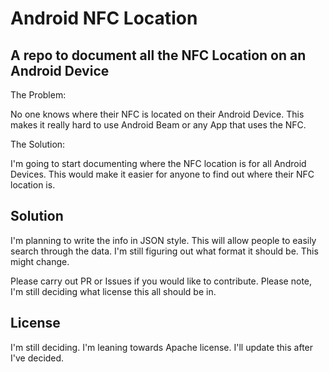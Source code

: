 # Android NFC Location
## A repo to document all the NFC Location on an Android Device

The Problem:

No one knows where their NFC is located on their Android Device. This makes it really hard to use Android Beam or any App that uses the NFC.

The Solution:

I'm going to start documenting where the NFC location is for all Android Devices. This would make it easier for anyone to find out where their NFC location is.

## Solution

I'm planning to write the info in JSON style. This will allow people to easily search through the data. I'm still figuring out what format it should be. This might change.

Please carry out PR or Issues if you would like to contribute. Please note, I'm still deciding what license this all should be in.

## License
I'm still deciding. I'm leaning towards Apache license. I'll update this after I've decided.
